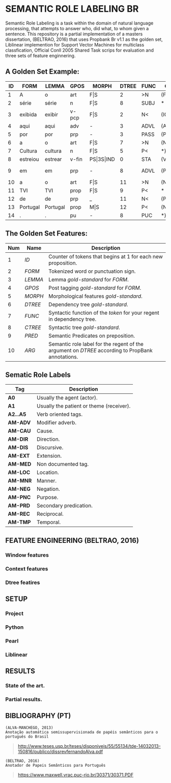 # SEMANTIC ROLE LABELING BR
Semantic Role Labeling is a task within the domain of natural language processing, that attempts to answer
who, did what, to whom given a sentence. This repository is a partial implementation of a masters dissertation,
(BELTRAO, 2016) that uses Propbank Br v1.1 as the golden set, Liblinear implemention for Support Vector Machines 
for multiclass classfication, Official Conll 2005 Shared Task scrips for evaluation and three sets of feature
enginnering.


## A Golden Set Example:

| **ID** | **FORM** | **LEMMA**|**GPOS**| **MORPH**   | **DTREE** | **FUNC** | **CTREE** | **PRED** | **ARG**   |
|--------|----------|----------|--------|-------------|-----------|----------|-----------|----------|-----------|
| 1      | A        | o        | art    | F\|S        | 2         | >N       | (FCL(NP*  | -        | *         |
| 2      | série    | série    | n      | F\|S        | 8         | SUBJ     | *         | -        | (A1*)     |
| 3      | exibida  | exibir   | v-pcp  | F\|S        | 2         | N<       | (ICL(VP*) | -        | *         |
| 4      | aqui     | aqui     | adv    | -           | 3         | ADVL     | (ADVP*)   | -        | *         |
| 5      | por      | por      | prp    | -           | 3         | PASS     | (PP*      | -        | *         |
| 6      | a        | o        | art    | F\|S        | 7         | >N       | (NP*      | -        | *         |
| 7      | Cultura  | cultura  | n      | F\|S        | 5         | P<       | *)))      | -        | *         |
| 8      | estreiou | estrear  | v-fin  | PS\|3S\|IND | 0         | STA      | (VP*)     | estreiar | *         |
| 9      | em       | em       | prp    | -           | 8         | ADVL     | (PP*      | -        | (AM-LOC*) |
| 10     | a        | o        | art    | F\|S        | 11        | >N       | (NP*      | -        | *         |
| 11     | TVI      | TVI      | prop   | F\|S        | 9         | P<       | *         | -        | *         |
| 12     | de       | de       | prp    | _           | 11        | N<       | (PP*      | -        | *         |
| 13     | Portugal | Portugal | prop   | M\|S        | 12        | P<       | (NP*))))  | _        | *         |
| 14     | .        | .        | pu     | -           | 8         | PUC      | *)        | -        | *         |

## The Golden Set Features:

| **Num** | **Name**| **Description**                                                                                     |
|---------|---------|-----------------------------------------------------------------------------------------------------|
| 1       | *ID*    | Counter of tokens that begins at 1 for each new proposition.                                        |
| 2       | *FORM*  | Tokenized word or punctuation sign.                                                                 |
| 3       | *LEMMA* | Lemma _gold-standard_ for *FORM*.                                                                   |
| 4       | *GPOS*  | Post tagging _gold-standard_ for *FORM*.                                                            |
| 5       | *MORPH* | Morphological features _gold-standard_.                                                             |
| 6       | *DTREE* | Dependency tree _gold-standard_.                                                                    |
| 7       | *FUNC*  | Syntactic function of the _token_ for your regent in dependency tree.                               |
| 8       | *CTREE* | Syntactic tree _gold-standard_.                                                                     |
| 9       | *PRED*  | Semantic Predicates on preposition.                                                                 |
| 10      | *ARG*   | Semantic role label for the regent of the argument on *DTREE*   according to PropBank annotations.  |

## Sematic Role Labels
| **Tag**     | **Description**                          |
|-------------|------------------------------------------|
| **A0**      | Usually the agent (actor).               |
| **A1**      | Usually the patient or theme (receiver). |
| **A2...A5** | Verb oriented tags.                      |
| **AM-ADV**  | Modifier adverb.                         |
| **AM-CAU**  | Cause.                                   |
| **AM-DIR**  | Direction.                               |
| **AM-DIS**  | Discursive.                              |
| **AM-EXT**  | Extension.                               |
| **AM-MED**  | Non documented tag.                      |
| **AM-LOC**  | Location.                                |
| **AM-MNR**  | Manner.                                  |
| **AM-NEG**  | Negation.                                |
| **AM-PNC**  | Purpose.                                 |
| **AM-PRD**  | Secondary predication.                   |
| **AM-REC**  | Reciprocal.                              |
| **AM-TMP**  | Temporal.                                |

## FEATURE ENGINEERING (BELTRAO, 2016)
### Window features
### Context features
### Dtree featires

## SETUP
### Project
### Python
### Pearl
### Liblinear

## RESULTS
### State of the art.
### Partial results.


## BIBLIOGRAPHY (PT)
    (ALVA-MANCHEGO, 2013)
    Anotação automática semissupervisionada de papéis semânticos para o português do Brasil
>http://www.teses.usp.br/teses/disponiveis/55/55134/tde-14032013-150816/publico/dissrevfernandoAlva.pdf

    (BELTRAO, 2016)
    Anotador de Papeis Semânticos para Português
>https://www.maxwell.vrac.puc-rio.br/30371/30371.PDF
